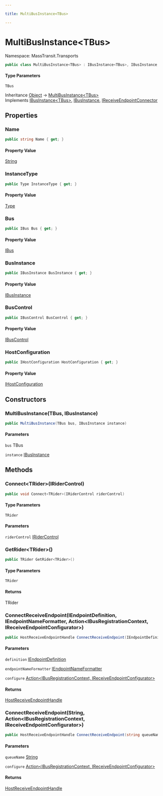 ```yaml
---

title: MultiBusInstance<TBus>

---
```


# MultiBusInstance\<TBus\>

Namespace: MassTransit.Transports

```csharp
public class MultiBusInstance<TBus> : IBusInstance<TBus>, IBusInstance, IReceiveEndpointConnector
```

#### Type Parameters

`TBus`<br/>

Inheritance [Object](https://learn.microsoft.com/en-us/dotnet/api/system.object) → [MultiBusInstance\<TBus\>](../masstransit-transports/multibusinstance-1)<br/>
Implements [IBusInstance\<TBus\>](../masstransit-transports/ibusinstance-1), [IBusInstance](../masstransit-transports/ibusinstance), [IReceiveEndpointConnector](../masstransit/ireceiveendpointconnector)

## Properties

### **Name**

```csharp
public string Name { get; }
```

#### Property Value

[String](https://learn.microsoft.com/en-us/dotnet/api/system.string)<br/>

### **InstanceType**

```csharp
public Type InstanceType { get; }
```

#### Property Value

[Type](https://learn.microsoft.com/en-us/dotnet/api/system.type)<br/>

### **Bus**

```csharp
public IBus Bus { get; }
```

#### Property Value

[IBus](../../masstransit-abstractions/masstransit/ibus)<br/>

### **BusInstance**

```csharp
public IBusInstance BusInstance { get; }
```

#### Property Value

[IBusInstance](../masstransit-transports/ibusinstance)<br/>

### **BusControl**

```csharp
public IBusControl BusControl { get; }
```

#### Property Value

[IBusControl](../../masstransit-abstractions/masstransit/ibuscontrol)<br/>

### **HostConfiguration**

```csharp
public IHostConfiguration HostConfiguration { get; }
```

#### Property Value

[IHostConfiguration](../masstransit-configuration/ihostconfiguration)<br/>

## Constructors

### **MultiBusInstance(TBus, IBusInstance)**

```csharp
public MultiBusInstance(TBus bus, IBusInstance instance)
```

#### Parameters

`bus` TBus<br/>

`instance` [IBusInstance](../masstransit-transports/ibusinstance)<br/>

## Methods

### **Connect\<TRider\>(IRiderControl)**

```csharp
public void Connect<TRider>(IRiderControl riderControl)
```

#### Type Parameters

`TRider`<br/>

#### Parameters

`riderControl` [IRiderControl](../../masstransit-abstractions/masstransit-transports/iridercontrol)<br/>

### **GetRider\<TRider\>()**

```csharp
public TRider GetRider<TRider>()
```

#### Type Parameters

`TRider`<br/>

#### Returns

TRider<br/>

### **ConnectReceiveEndpoint(IEndpointDefinition, IEndpointNameFormatter, Action\<IBusRegistrationContext, IReceiveEndpointConfigurator\>)**

```csharp
public HostReceiveEndpointHandle ConnectReceiveEndpoint(IEndpointDefinition definition, IEndpointNameFormatter endpointNameFormatter, Action<IBusRegistrationContext, IReceiveEndpointConfigurator> configure)
```

#### Parameters

`definition` [IEndpointDefinition](../../masstransit-abstractions/masstransit/iendpointdefinition)<br/>

`endpointNameFormatter` [IEndpointNameFormatter](../../masstransit-abstractions/masstransit/iendpointnameformatter)<br/>

`configure` [Action\<IBusRegistrationContext, IReceiveEndpointConfigurator\>](https://learn.microsoft.com/en-us/dotnet/api/system.action-2)<br/>

#### Returns

[HostReceiveEndpointHandle](../../masstransit-abstractions/masstransit/hostreceiveendpointhandle)<br/>

### **ConnectReceiveEndpoint(String, Action\<IBusRegistrationContext, IReceiveEndpointConfigurator\>)**

```csharp
public HostReceiveEndpointHandle ConnectReceiveEndpoint(string queueName, Action<IBusRegistrationContext, IReceiveEndpointConfigurator> configure)
```

#### Parameters

`queueName` [String](https://learn.microsoft.com/en-us/dotnet/api/system.string)<br/>

`configure` [Action\<IBusRegistrationContext, IReceiveEndpointConfigurator\>](https://learn.microsoft.com/en-us/dotnet/api/system.action-2)<br/>

#### Returns

[HostReceiveEndpointHandle](../../masstransit-abstractions/masstransit/hostreceiveendpointhandle)<br/>
